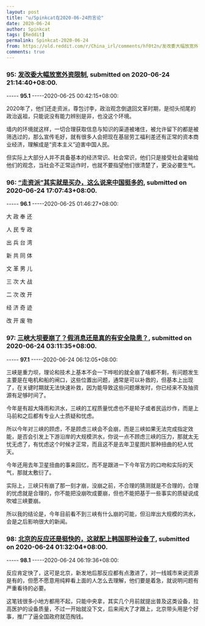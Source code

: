 ```yaml
---
layout: post
title: "u/Spinkcat在2020-06-24的言论"
date: 2020-06-24
author: Spinkcat
tags: [Reddit]
permalink: Spinkcat-2020-06-24
from: https://old.reddit.com/r/China_irl/comments/hf0t2n/发改委大幅放宽外资限制/
comments: true
---
```


### 95: [发改委大幅放宽外资限制](https://old.reddit.com/r/China_irl/comments/hf0t2n/发改委大幅放宽外资限制/), submitted on 2020-06-24 21:14:40+08:00.

----- __95.1__ -----2020-06-25 00:42:15+08:00:

2020年了，他们还走资派，尊包讨李，政治观念倒退回文革时期，是彻头彻尾的政治返祖，只能说没有能力辨别是非，也没这个环境。

墙内的环境就这样，一切合理获取信息与知识的渠道被堵住，被允许留下的都是被筛选过的，那么宣传毛好，就有很多人会把现在基层劳工福利差还有正常的资本商业经济，理解成是“资本主义”迫害中国人民。

但实际上大部分人并不具备基本的经济常识、社会常识，他们只是接受社会灌输给他们的观念，当社会不正常运作时，也就不要指望他们很清楚了，更没必要生气。

### 96: [“走资派”其实就是买办，这么说来中国挺多的](https://old.reddit.com/r/China_irl/comments/hexs8a/走资派其实就是买办这么说来中国挺多的/), submitted on 2020-06-24 17:07:43+08:00.

----- __96.1__ -----2020-06-25 01:46:27+08:00:

大 政 奉 还

人 民 专 政

出 兵 台 湾

新 共 同 体

文 革 男 儿

三 次 大 战

二 次 改 开

经 济 奇 迹

改 开 废 物

### 97: [三峡大坝要崩了？假消息还是真的有安全隐患？](https://old.reddit.com/r/China_irl/comments/hekvwx/三峡大坝要崩了假消息还是真的有安全隐患/), submitted on 2020-06-24 03:11:35+08:00.

----- __97.1__ -----2020-06-24 06:12:05+08:00:

三峡是重力坝，理论和技术上基本不会一下哗啦的就全崩了啥都不剩，有问题发生主要是在电机和船的闸口，这些位置出问题，通常是可以补救的，但基本上出现了，在关键时期就无法快速补救，因为能导致这些问题爆发时，你已经来不及抽资源有足够时间了。

今年是有超大降雨和洪水，三峡的工程质量忧虑也不是轮子或者民运炒作，而是上马前和之后都有专业人士质疑和忧虑。

所以今年对三峡的顾虑，不是顾虑三峡会不会崩，而是三峡如果无法完成指定效能，是否会引发上下游沿岸的大规模洪水，你说一点不顾虑三峡的压力，那就太无忧无虑了，有忧虑这个时候才正常，而且这不是去年卫星图片那种扭曲的杞人忧天。

今年还用去年卫星扭曲的事来回忆，而不是跟进一下今年官方的口吻和实际的天气，那就太敷衍了。

实际上，三峡只有崩了那一刻才崩，没崩之前，不合理的猜测就是不合理的，合理的忧虑就是合理的，你不能把没崩吹成要崩，但也不能把基于一些事实的质疑说成吹嘘三峡要崩。

所以我的结论是，今年目前看不到三峡有什么崩的可能，但沿岸出大规模的洪水，会是之后影响很大的新闻。

### 98: [北京的反应还是挺快的，这就配上韩国那种设备了](https://old.reddit.com/r/China_irl/comments/heizau/北京的反应还是挺快的这就配上韩国那种设备了/), submitted on 2020-06-24 01:32:04+08:00.

----- __98.1__ -----2020-06-24 06:19:36+08:00:

反应肯定快了，这可是北京，新发地后那反应都有点激进了，对一线城市来说资源是有的，但愿不愿意用纯粹看上面的人怎么去理解，他们要是着急，就说明问题有严重看待的必要。

这笔钱很多小地方都用不起，只能中央拿，其实几个月前就提出普及这类设备，拉高医护的设备质量，不过一开始就没下文，后来闹大了才跟上，北京带头用是个好事，推广了逼全国政府就范掏钱。

